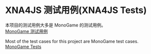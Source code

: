 # XNA4JS 测试用例(XNA4JS Tests)
本项目的测试用例大多是 MonoGame 的测试用例。  
[MonoGame 测试用例](https://github.com/MonoGame/MonoGame/tree/v3.5.1/Test)  

Most of the test cases for this project are MonoGame test cases.  
[MonoGame Tests](https://github.com/MonoGame/MonoGame/tree/v3.5.1/Test)  